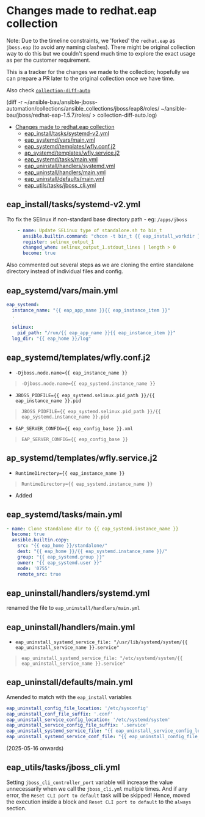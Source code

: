 # Changes made to redhat.eap collection

Note: Due to the timeline constraints, we 'forked' the `redhat.eap` as `jboss.eap` (to avoid any naming clashes). There might be original collection way to do this but we couldn't spend much time to explore the exact usage as per the customer requirement.

This is a tracker for the changes we made to the collection; hopefully we can prepare a PR later to the original collection once we have time.

Also check [`collection-diff-auto`](collection-diff-auto.log)


(diff -r ~/ansible-bau/ansible-jboss-automation/collections/ansible_collections/jboss/eap8/roles/ ~/ansible-bau/jboss/redhat-eap-1.5.7/roles/ > collection-diff-auto.log)

- [Changes made to redhat.eap collection](#changes-made-to-redhateap-collection)
  - [eap\_install/tasks/systemd-v2.yml](#eap_installtaskssystemd-v2yml)
  - [eap\_systemd/vars/main.yml](#eap_systemdvarsmainyml)
  - [eap\_systemd/templates/wfly.conf.j2](#eap_systemdtemplateswflyconfj2)
  - [ap\_systemd/templates/wfly.service.j2](#ap_systemdtemplateswflyservicej2)
  - [eap\_systemd/tasks/main.yml](#eap_systemdtasksmainyml)
  - [eap\_uninstall/handlers/systemd.yml](#eap_uninstallhandlerssystemdyml)
  - [eap\_uninstall/handlers/main.yml](#eap_uninstallhandlersmainyml)
  - [eap\_uninstall/defaults/main.yml](#eap_uninstalldefaultsmainyml)
  - [eap\_utils/tasks/jboss\_cli.yml](#eap_utilstasksjboss_cliyml)

## eap_install/tasks/systemd-v2.yml

Tto fix the SElinux if non-standard base directory path - eg: `/apps/jboss`

```yaml
    - name: Update SELinux type of standalone.sh to bin_t
      ansible.builtin.command: "chcon -t bin_t {{ eap_install_workdir }}/jboss-eap-8.0/bin/standalone.sh"
      register: selinux_output_1
      changed_when: selinux_output_1.stdout_lines | length > 0
      become: true
```

Also commented out several steps as we are cloning the entire standalone directory instead of individual files and config.

## eap_systemd/vars/main.yml

```yaml
eap_systemd:
  instance_name: "{{ eap_app_name }}{{ eap_instance_item }}"
  .
  .
  selinux:
    pid_path: "/run/{{ eap_app_name }}{{ eap_instance_item }}"
  log_dir: "{{ eap_home }}/log"
```

## eap_systemd/templates/wfly.conf.j2

- `-Djboss.node.name={{ eap_instance_name }}`

> `-Djboss.node.name={{ eap_systemd.instance_name }}`

- `JBOSS_PIDFILE={{ eap_systemd.selinux.pid_path }}/{{ eap_instance_name }}.pid`

> `JBOSS_PIDFILE={{ eap_systemd.selinux.pid_path }}/{{ eap_systemd.instance_name }}.pid`

- `EAP_SERVER_CONFIG={{ eap_config_base }}.xml`

> `EAP_SERVER_CONFIG={{ eap_config_base }}`

## ap_systemd/templates/wfly.service.j2

- `RuntimeDirectory={{ eap_instance_name }}`

> `RuntimeDirectory={{ eap_systemd.instance_name }}`

- Added

## eap_systemd/tasks/main.yml

```yaml
- name: Clone standalone dir to {{ eap_systemd.instance_name }}
  become: true
  ansible.builtin.copy:
    src: "{{ eap_home }}/standalone/"
    dest: "{{ eap_home }}/{{ eap_systemd.instance_name }}/"
    group: "{{ eap_systemd.group }}"
    owner: "{{ eap_systemd.user }}"
    mode: '0755'
    remote_src: true
```

## eap_uninstall/handlers/systemd.yml

renamed the file to `eap_uninstall/handlers/main.yml`

## eap_uninstall/handlers/main.yml

- `eap_uninstall_systemd_service_file: "/usr/lib/systemd/system/{{ eap_uninstall_service_name }}.service"`

> `eap_uninstall_systemd_service_file: "/etc/systemd/system/{{ eap_uninstall_service_name }}.service"`

## eap_uninstall/defaults/main.yml

Amended to match with the `eap_install` variables

```yaml
eap_uninstall_config_file_location: '/etc/sysconfig'
eap_uninstall_conf_file_suffix: '.conf'
eap_uninstall_service_config_location: '/etc/systemd/system'
eap_uninstall_service_config_file_suffix: '.service'
eap_uninstall_systemd_service_file: "{{ eap_uninstall_service_config_location }}/{{ eap_uninstall_service_name }}.{{ eap_uninstall_service_config_file_suffix }}"
eap_uninstall_systemd_service_conf_file: "{{ eap_uninstall_config_file_location }}/{{ eap_uninstall_service_name }}{{ eap_uninstall_conf_file_suffix }}"
```

(2025-05-16 onwards)

## eap_utils/tasks/jboss_cli.yml

Setting `jboss_cli_controller_port` variable will increase the value unnecessarily when we call the `jboss_cli.yml` multiple times.
And if any error, the `Reset CLI port to default` task will be skipped! Hence, moved the execution inside a block and `Reset CLI port to default` to  the `always` section.
